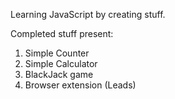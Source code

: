 Learning JavaScript by creating stuff.

Completed stuff present:
1. Simple Counter
2. Simple Calculator
3. BlackJack game
4. Browser extension (Leads)

